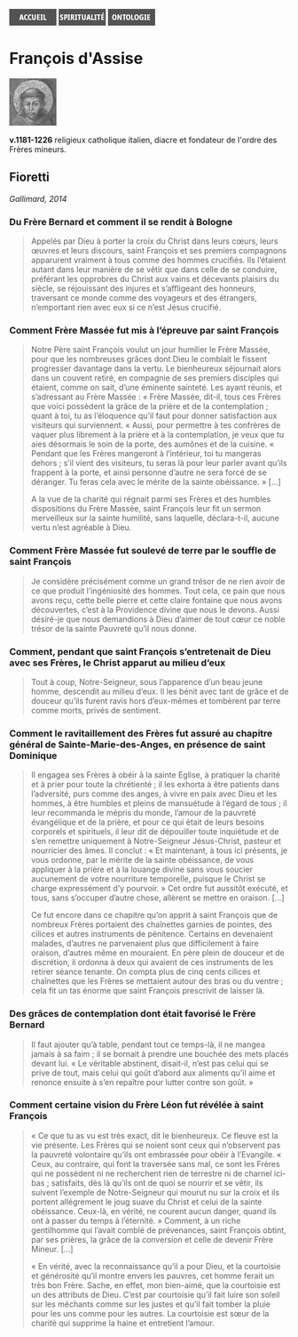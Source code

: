 [<img src="/images/accueil.png">](/)
[<img src="/images/spiritualite.png">](/pages/spiritualite.html)
[<img src="/images/ontologie.png">](/pages/ontologie.html)

# François d'Assise

[<img src="/images/francoisdassise.png">](https://fr.wikipedia.org/wiki/Fran%C3%A7ois_d%27Assise)

**v.1181-1226** religieux catholique italien, diacre et fondateur de l'ordre des Frères mineurs.


## Fioretti <a name="francoisdassise-fioretti"></a>
*Gallimard, 2014*

### Du Frère Bernard et comment il se rendit à Bologne
>Appelés par Dieu à porter la croix du Christ dans leurs cœurs, leurs œuvres et leurs discours, saint François et ses premiers compagnons apparurent vraiment à tous comme des hommes crucifiés. Ils l’étaient autant dans leur manière de se vêtir que dans celle de se conduire, préférant les opprobres du Christ aux vains et décevants plaisirs du siècle, se réjouissant des injures et s’affligeant des honneurs, traversant ce monde comme des voyageurs et des étrangers, n’emportant rien avec eux si ce n’est Jésus crucifié.

### Comment Frère Massée fut mis à l’épreuve par saint François
>Notre Père saint François voulut un jour humilier le Frère Massée, pour que les nombreuses grâces dont Dieu le comblait le fissent progresser davantage dans la vertu. Le bienheureux séjournait alors dans un couvent retiré, en compagnie de ses premiers disciples qui étaient, comme on sait, d’une éminente sainteté. Les ayant réunis, et s’adressant au Frère Massée : « Frère Massée, dit-il, tous ces Frères que voici possèdent la grâce de la prière et de la contemplation ; quant à toi, tu as l’éloquence qu’il faut pour donner satisfaction aux visiteurs qui surviennent. « Aussi, pour permettre à tes confrères de vaquer plus librement à la prière et à la contemplation, je veux que tu aies désormais le soin de la porte, des aumônes et de la cuisine. « Pendant que les Frères mangeront à l’intérieur, toi tu mangeras dehors ; s’il vient des visiteurs, tu seras là pour leur parler avant qu’ils frappent à la porte, et ainsi personne d’autre ne sera forcé de se déranger. Tu feras cela avec le mérite de la sainte obéissance. » […]
>
>A la vue de la charité qui régnait parmi ses Frères et des humbles dispositions du Frère Massée, saint François leur fit un sermon merveilleux sur la sainte humilité, sans laquelle, déclara-t-il, aucune vertu n’est agréable à Dieu.

### Comment Frère Massée fut soulevé de terre par le souffle de saint François
>Je considère précisément comme un grand trésor de ne rien avoir de ce que produit l’ingéniosité des hommes. Tout cela, ce pain que nous avons reçu, cette belle pierre et cette claire fontaine que nous avons découvertes, c’est à la Providence divine que nous le devons. Aussi désiré-je que nous demandions à Dieu d’aimer de tout cœur ce noble trésor de la sainte Pauvreté qu’il nous donne.

### Comment, pendant que saint François s’entretenait de Dieu avec ses Frères, le Christ apparut au milieu d’eux
>Tout à coup, Notre-Seigneur, sous l’apparence d’un beau jeune homme, descendit au milieu d’eux. Il les bénit avec tant de grâce et de douceur qu’ils furent ravis hors d’eux-mêmes et tombèrent par terre comme morts, privés de sentiment.

### Comment le ravitaillement des Frères fut assuré au chapitre général de Sainte-Marie-des-Anges, en présence de saint Dominique
>Il engagea ses Frères à obéir à la sainte Eglise, à pratiquer la charité et à prier pour toute la chrétienté ; il les exhorta à être patients dans l’adversité, purs comme des anges, à vivre en paix avec Dieu et les hommes, à être humbles et pleins de mansuétude à l’égard de tous ; il leur recommanda le mépris du monde, l’amour de la pauvreté évangélique et de la prière, et pour ce qui était de leurs besoins corporels et spirituels, il leur dit de dépouiller toute inquiétude et de s’en remettre uniquement à Notre-Seigneur Jésus-Christ, pasteur et nourricier des âmes. Il conclut : « Et maintenant, à tous ici présents, je vous ordonne, par le mérite de la sainte obéissance, de vous appliquer à la prière et à la louange divine sans vous soucier aucunement de votre nourriture temporelle, puisque le Christ se charge expressément d’y pourvoir. » Cet ordre fut aussitôt exécuté, et tous, sans s’occuper d’autre chose, allèrent se mettre en oraison. […]
>
>Ce fut encore dans ce chapitre qu’on apprit à saint François que de nombreux Frères portaient des chaînettes garnies de pointes, des cilices et autres instruments de pénitence. Certains en devenaient malades, d’autres ne parvenaient plus que difficilement à faire oraison, d’autres même en mouraient. En père plein de douceur et de discrétion, il ordonna à deux qui avaient de ces instruments de les retirer séance tenante. On compta plus de cinq cents cilices et chaînettes que les Frères se mettaient autour des bras ou du ventre ; cela fit un tas énorme que saint François prescrivit de laisser là.

### Des grâces de contemplation dont était favorisé le Frère Bernard
>Il faut ajouter qu’à table, pendant tout ce temps-là, il ne mangea jamais à sa faim ; il se bornait à prendre une bouchée des mets placés devant lui. « Le véritable abstinent, disait-il, n’est pas celui qui se prive de tout, mais celui qui goût d’abord aux aliments qu’il aime et renonce ensuite à s’en repaître pour lutter contre son goût. »

### Comment certaine vision du Frère Léon fut révélée à saint François
>« Ce que tu as vu est très exact, dit le bienheureux. Ce fleuve est la vie présente. Les Frères qui se noient sont ceux qui n’observent pas la pauvreté volontaire qu’ils ont embrassée pour obéir à l’Evangile. « Ceux, au contraire, qui font la traversée sans mal, ce sont les Frères qui ne possèdent ni ne recherchent rien de terrestre ni de charnel ici-bas ; satisfaits, dès là qu’ils ont de quoi se nourrir et se vêtir, ils suivent l’exemple de Notre-Seigneur qui mourut nu sur la croix et ils portent allégrement le joug suave du Christ et celui de la sainte obéissance. Ceux-là, en vérité, ne courent aucun danger, quand ils ont à passer du temps à l’éternité. » Comment, à un riche gentilhomme qui l’avait comblé de prévenances, saint François obtint, par ses prières, la grâce de la conversion et celle de devenir Frère Mineur. [...]
>
>« En vérité, avec la reconnaissance qu’il a pour Dieu, et la courtoisie et générosité qu’il montre envers les pauvres, cet homme ferait un très bon Frère. Sache, en effet, mon bien-aimé, que la courtoisie est un des attributs de Dieu. C’est par courtoisie qu’il fait luire son soleil sur les méchants comme sur les justes et qu’il fait tomber la pluie pour les uns comme pour les autres. La courtoisie est sœur de la charité qui supprime la haine et entretient l’amour.